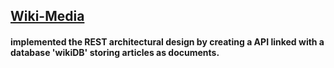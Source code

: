 ##  [Wiki-Media](https://wiki-media.onrender.com)
#### implemented the REST architectural design by creating a API linked with a database 'wikiDB' storing articles as documents.

